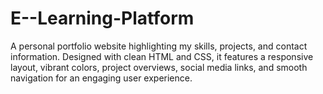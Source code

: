 # E--Learning-Platform
A personal portfolio website highlighting my skills, projects, and contact information. Designed with clean HTML and CSS, it features a responsive layout, vibrant colors, project overviews, social media links, and smooth navigation for an engaging user experience.
